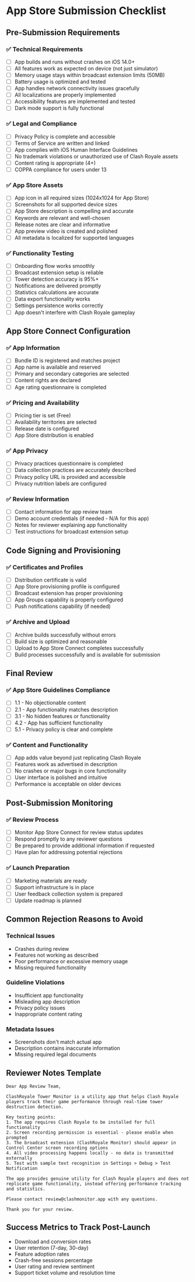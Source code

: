 # App Store Submission Checklist

## Pre-Submission Requirements

### ✅ Technical Requirements
- [ ] App builds and runs without crashes on iOS 14.0+
- [ ] All features work as expected on device (not just simulator)
- [ ] Memory usage stays within broadcast extension limits (50MB)
- [ ] Battery usage is optimized and tested
- [ ] App handles network connectivity issues gracefully
- [ ] All localizations are properly implemented
- [ ] Accessibility features are implemented and tested
- [ ] Dark mode support is fully functional

### ✅ Legal and Compliance
- [ ] Privacy Policy is complete and accessible
- [ ] Terms of Service are written and linked
- [ ] App complies with iOS Human Interface Guidelines
- [ ] No trademark violations or unauthorized use of Clash Royale assets
- [ ] Content rating is appropriate (4+)
- [ ] COPPA compliance for users under 13

### ✅ App Store Assets
- [ ] App icon in all required sizes (1024x1024 for App Store)
- [ ] Screenshots for all supported device sizes
- [ ] App Store description is compelling and accurate
- [ ] Keywords are relevant and well-chosen
- [ ] Release notes are clear and informative
- [ ] App preview video is created and polished
- [ ] All metadata is localized for supported languages

### ✅ Functionality Testing
- [ ] Onboarding flow works smoothly
- [ ] Broadcast extension setup is reliable
- [ ] Tower detection accuracy is 95%+
- [ ] Notifications are delivered promptly
- [ ] Statistics calculations are accurate
- [ ] Data export functionality works
- [ ] Settings persistence works correctly
- [ ] App doesn't interfere with Clash Royale gameplay

## App Store Connect Configuration

### ✅ App Information
- [ ] Bundle ID is registered and matches project
- [ ] App name is available and reserved
- [ ] Primary and secondary categories are selected
- [ ] Content rights are declared
- [ ] Age rating questionnaire is completed

### ✅ Pricing and Availability
- [ ] Pricing tier is set (Free)
- [ ] Availability territories are selected
- [ ] Release date is configured
- [ ] App Store distribution is enabled

### ✅ App Privacy
- [ ] Privacy practices questionnaire is completed
- [ ] Data collection practices are accurately described
- [ ] Privacy policy URL is provided and accessible
- [ ] Privacy nutrition labels are configured

### ✅ Review Information
- [ ] Contact information for app review team
- [ ] Demo account credentials (if needed - N/A for this app)
- [ ] Notes for reviewer explaining app functionality
- [ ] Test instructions for broadcast extension setup

## Code Signing and Provisioning

### ✅ Certificates and Profiles
- [ ] Distribution certificate is valid
- [ ] App Store provisioning profile is configured
- [ ] Broadcast extension has proper provisioning
- [ ] App Groups capability is properly configured
- [ ] Push notifications capability (if needed)

### ✅ Archive and Upload
- [ ] Archive builds successfully without errors
- [ ] Build size is optimized and reasonable
- [ ] Upload to App Store Connect completes successfully
- [ ] Build processes successfully and is available for submission

## Final Review

### ✅ App Store Guidelines Compliance
- [ ] 1.1 - No objectionable content
- [ ] 2.1 - App functionality matches description
- [ ] 3.1 - No hidden features or functionality
- [ ] 4.2 - App has sufficient functionality
- [ ] 5.1 - Privacy policy is clear and complete

### ✅ Content and Functionality
- [ ] App adds value beyond just replicating Clash Royale
- [ ] Features work as advertised in description
- [ ] No crashes or major bugs in core functionality
- [ ] User interface is polished and intuitive
- [ ] Performance is acceptable on older devices

## Post-Submission Monitoring

### ✅ Review Process
- [ ] Monitor App Store Connect for review status updates
- [ ] Respond promptly to any reviewer questions
- [ ] Be prepared to provide additional information if requested
- [ ] Have plan for addressing potential rejections

### ✅ Launch Preparation
- [ ] Marketing materials are ready
- [ ] Support infrastructure is in place
- [ ] User feedback collection system is prepared
- [ ] Update roadmap is planned

## Common Rejection Reasons to Avoid

### Technical Issues
- Crashes during review
- Features not working as described
- Poor performance or excessive memory usage
- Missing required functionality

### Guideline Violations
- Insufficient app functionality
- Misleading app description
- Privacy policy issues
- Inappropriate content rating

### Metadata Issues
- Screenshots don't match actual app
- Description contains inaccurate information
- Missing required legal documents

## Reviewer Notes Template

```
Dear App Review Team,

ClashRoyale Tower Monitor is a utility app that helps Clash Royale players track their game performance through real-time tower destruction detection.

Key testing points:
1. The app requires Clash Royale to be installed for full functionality
2. Screen recording permission is essential - please enable when prompted
3. The broadcast extension (ClashRoyale Monitor) should appear in Control Center screen recording options
4. All video processing happens locally - no data is transmitted externally
5. Test with sample text recognition in Settings > Debug > Test Notification

The app provides genuine utility for Clash Royale players and does not replicate game functionality, instead offering performance tracking and statistics.

Please contact review@clashmonitor.app with any questions.

Thank you for your review.
```

## Success Metrics to Track Post-Launch
- Download and conversion rates
- User retention (7-day, 30-day)
- Feature adoption rates
- Crash-free sessions percentage
- User rating and review sentiment
- Support ticket volume and resolution time